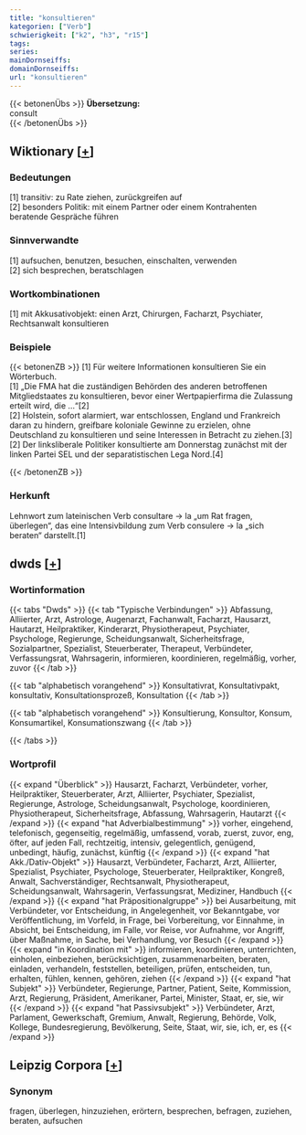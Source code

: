 ```yaml
---
title: "konsultieren"
kategorien: ["Verb"]
schwierigkeit: ["k2", "h3", "r15"]
tags:
series:
mainDornseiffs:
domainDornseiffs:
url: "konsultieren"
---
```


{{< betonenÜbs >}}
**Übersetzung:**  
consult  
{{< /betonenÜbs >}}

## Wiktionary [[+](https://de.wiktionary.org/wiki/konsultieren)]

### Bedeutungen
[1] transitiv: zu Rate ziehen, zurückgreifen auf  
[2] besonders Politik: mit einem Partner oder einem Kontrahenten beratende Gespräche führen  

### Sinnverwandte
[1] aufsuchen, benutzen, besuchen, einschalten, verwenden  
[2] sich besprechen, beratschlagen  

### Wortkombinationen
[1] mit Akkusativobjekt: einen Arzt, Chirurgen, Facharzt, Psychiater, Rechtsanwalt konsultieren  

### Beispiele
{{< betonenZB >}}
[1] Für weitere Informationen konsultieren Sie ein Wörterbuch.  
[1] „Die FMA hat die zuständigen Behörden des anderen betroffenen Mitgliedstaates zu konsultieren, bevor einer Wertpapierfirma die Zulassung erteilt wird, die …“[2]  
[2] Holstein, sofort alarmiert, war entschlossen, England und Frankreich daran zu hindern, greifbare koloniale Gewinne zu erzielen, ohne Deutschland zu konsultieren und seine Interessen in Betracht zu ziehen.[3]  
[2] Der linksliberale Politiker konsultierte am Donnerstag zunächst mit der linken Partei SEL und der separatistischen Lega Nord.[4]  

{{< /betonenZB >}}
### Herkunft
Lehnwort zum lateinischen Verb consultare → la „um Rat fragen, überlegen“, das eine Intensivbildung zum Verb consulere → la „sich beraten“ darstellt.[1]  



## dwds [[+](https://www.dwds.de/wb/konsultieren)]

### Wortinformation
{{< tabs "Dwds" >}}
{{< tab "Typische Verbindungen" >}}
Abfassung, Alliierter, Arzt, Astrologe, Augenarzt, Fachanwalt, Facharzt, Hausarzt, Hautarzt, Heilpraktiker, Kinderarzt, Physiotherapeut, Psychiater, Psychologe, Regierunge, Scheidungsanwalt, Sicherheitsfrage, Sozialpartner, Spezialist, Steuerberater, Therapeut, Verbündeter, Verfassungsrat, Wahrsagerin, informieren, koordinieren, regelmäßig, vorher, zuvor
{{< /tab >}}

{{< tab "alphabetisch vorangehend" >}}
Konsultativrat, Konsultativpakt, konsultativ, Konsultationsprozeß, Konsultation
{{< /tab >}}

{{< tab "alphabetisch vorangehend" >}}
Konsultierung, Konsultor, Konsum, Konsumartikel, Konsumationszwang
{{< /tab >}}

{{< /tabs >}}

### Wortprofil
{{< expand "Überblick" >}} Hausarzt, Facharzt, Verbündeter, vorher, Heilpraktiker, Steuerberater, Arzt, Alliierter, Psychiater, Spezialist, Regierunge, Astrologe, Scheidungsanwalt, Psychologe, koordinieren, Physiotherapeut, Sicherheitsfrage, Abfassung, Wahrsagerin, Hautarzt {{< /expand >}}
{{< expand "hat Adverbialbestimmung" >}} vorher, eingehend, telefonisch, gegenseitig, regelmäßig, umfassend, vorab, zuerst, zuvor, eng, öfter, auf jeden Fall, rechtzeitig, intensiv, gelegentlich, genügend, unbedingt, häufig, zunächst, künftig {{< /expand >}}
{{< expand "hat Akk./Dativ-Objekt" >}} Hausarzt, Verbündeter, Facharzt, Arzt, Alliierter, Spezialist, Psychiater, Psychologe, Steuerberater, Heilpraktiker, Kongreß, Anwalt, Sachverständiger, Rechtsanwalt, Physiotherapeut, Scheidungsanwalt, Wahrsagerin, Verfassungsrat, Mediziner, Handbuch {{< /expand >}}
{{< expand "hat Präpositionalgruppe" >}} bei Ausarbeitung, mit Verbündeter, vor Entscheidung, in Angelegenheit, vor Bekanntgabe, vor Veröffentlichung, im Vorfeld, in Frage, bei Vorbereitung, vor Einnahme, in Absicht, bei Entscheidung, im Falle, vor Reise, vor Aufnahme, vor Angriff, über Maßnahme, in Sache, bei Verhandlung, vor Besuch {{< /expand >}}
{{< expand "in Koordination mit" >}} informieren, koordinieren, unterrichten, einholen, einbeziehen, berücksichtigen, zusammenarbeiten, beraten, einladen, verhandeln, feststellen, beteiligen, prüfen, entscheiden, tun, erhalten, fühlen, kennen, gehören, ziehen {{< /expand >}}
{{< expand "hat Subjekt" >}} Verbündeter, Regierunge, Partner, Patient, Seite, Kommission, Arzt, Regierung, Präsident, Amerikaner, Partei, Minister, Staat, er, sie, wir {{< /expand >}}
{{< expand "hat Passivsubjekt" >}} Verbündeter, Arzt, Parlament, Gewerkschaft, Gremium, Anwalt, Regierung, Behörde, Volk, Kollege, Bundesregierung, Bevölkerung, Seite, Staat, wir, sie, ich, er, es {{< /expand >}}

## Leipzig Corpora [[+](https://corpora.uni-leipzig.de/en/res?word=konsultieren&corpusId=deu_newscrawl-public_2018)]


### Synonym
fragen, überlegen, hinzuziehen, erörtern, besprechen, befragen, zuziehen, beraten, aufsuchen

